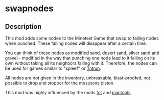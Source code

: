 # swapnodes

## Description 

This mod adds some nodes to the Minetest Game that swap to falling nodes when punched. These falling nodes will disappear after a certain time.

You can think of these nodes as modified sand, desert sand, silver sand and gravel - modified in the way that punching one node lead to it falling on its own without taking all its neighbors falling with it.
Therefore, the nodes can be used for games similar to "spleef" or [Tntrun](https://gitlab.com/zughy-friends-minetest/tntrun).

All nodes are not given in the inventory, unbreakable, blast-proofed, not possible to drop and stopper for the mesesons piston.

This mod was highly influenced by the mods [tnt](https://github.com/minetest/minetest_game/tree/master/mods/tnt) and [maptools](https://github.com/minetest-mods/maptools).
